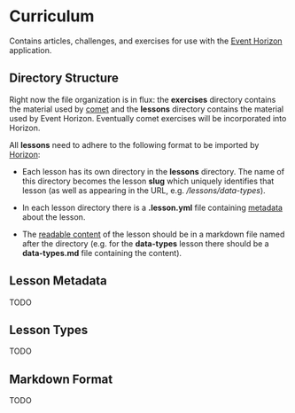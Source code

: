 # Curriculum

Contains articles, challenges, and exercises for use with the [Event Horizon][event-horizon] application.

## Directory Structure

Right now the file organization is in flux: the **exercises** directory contains the material used by [comet][comet] and the **lessons** directory contains the material used by Event Horizon. Eventually comet exercises will be incorporated into Horizon.

All **lessons** need to adhere to the following format to be imported by [Horizon][horizon-importer]:

* Each lesson has its own directory in the **lessons** directory. The name of this directory becomes the lesson **slug** which uniquely identifies that lesson (as well as appearing in the URL, e.g. */lessons/data-types*).

* In each lesson directory there is a **.lesson.yml** file containing [metadata](#user-content-lesson-metadata) about the lesson.

* The [readable content](#user-content-markdown-format) of the lesson should be in a markdown file named after the directory (e.g. for the **data-types** lesson there should be a **data-types.md** file containing the content).

## Lesson Metadata

TODO

## Lesson Types

TODO

## Markdown Format

TODO

[event-horizon]: https://github.com/LaunchAcademy/event_horizon
[comet]: https://github.com/LaunchAcademy/comet
[horizon-importer]: https://github.com/LaunchAcademy/event_horizon/blob/master/lib/tasks/import_lessons.rake
